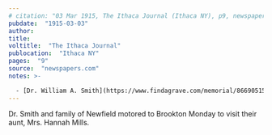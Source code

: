 ```yaml
---
# citation: "03 Mar 1915, The Ithaca Journal (Ithaca NY), p9, newspapers.com"
pubdate:  "1915-03-03"
author: 
title: 
voltitle:  "The Ithaca Journal"
publocation:  "Ithaca NY"
pages:  "9"
source:  "newspapers.com"
notes: >-

  - [Dr. William A. Smith](https://www.findagrave.com/memorial/86690515/william-smith) (01 Feb 186? to 31 Mar 1934). Tompkins County Coroner, married to Hannah Mills' sister, [Minnie A. (Thatcher) Smith](https://www.findagrave.com/memorial/86690565/minnie-a-smith) (? to 23 Jun 1936). 
---
```

Dr. Smith and family of Newfield motored to Brookton Monday to visit their aunt, Mrs. Hannah Mills.
